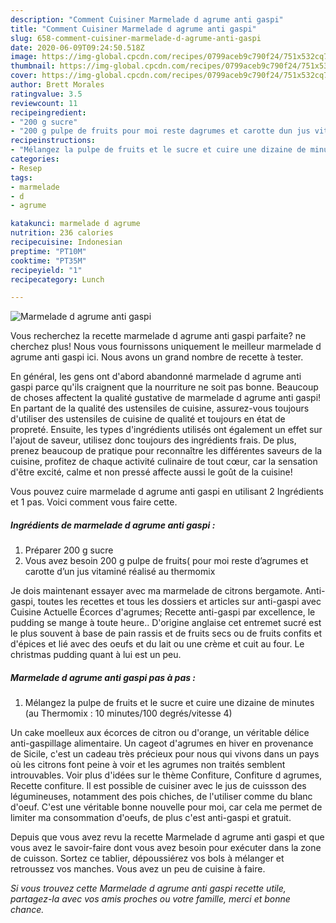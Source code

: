 ```yaml
---
description: "Comment Cuisiner Marmelade d agrume anti gaspi"
title: "Comment Cuisiner Marmelade d agrume anti gaspi"
slug: 658-comment-cuisiner-marmelade-d-agrume-anti-gaspi
date: 2020-06-09T09:24:50.518Z
image: https://img-global.cpcdn.com/recipes/0799aceb9c790f24/751x532cq70/marmelade-d-agrume-anti-gaspi-photo-principale-de-la-recette.jpg
thumbnail: https://img-global.cpcdn.com/recipes/0799aceb9c790f24/751x532cq70/marmelade-d-agrume-anti-gaspi-photo-principale-de-la-recette.jpg
cover: https://img-global.cpcdn.com/recipes/0799aceb9c790f24/751x532cq70/marmelade-d-agrume-anti-gaspi-photo-principale-de-la-recette.jpg
author: Brett Morales
ratingvalue: 3.5
reviewcount: 11
recipeingredient:
- "200 g sucre"
- "200 g pulpe de fruits pour moi reste dagrumes et carotte dun jus vitamin ralis au thermomix"
recipeinstructions:
- "Mélangez la pulpe de fruits et le sucre et cuire une dizaine de minutes (au Thermomix : 10 minutes/100 degrés/vitesse 4)"
categories:
- Resep
tags:
- marmelade
- d
- agrume

katakunci: marmelade d agrume 
nutrition: 236 calories
recipecuisine: Indonesian
preptime: "PT10M"
cooktime: "PT35M"
recipeyield: "1"
recipecategory: Lunch

---
```



![Marmelade d agrume anti gaspi](https://img-global.cpcdn.com/recipes/0799aceb9c790f24/751x532cq70/marmelade-d-agrume-anti-gaspi-photo-principale-de-la-recette.jpg)

Vous recherchez la recette marmelade d agrume anti gaspi parfaite? ne cherchez plus! Nous vous fournissons uniquement le meilleur marmelade d agrume anti gaspi ici. Nous avons un grand nombre de recette à tester.

En général, les gens ont d'abord abandonné marmelade d agrume anti gaspi parce qu'ils craignent que la nourriture ne soit pas bonne. Beaucoup de choses affectent la qualité gustative de marmelade d agrume anti gaspi! En partant de la qualité des ustensiles de cuisine, assurez-vous toujours d'utiliser des ustensiles de cuisine de qualité et toujours en état de propreté. Ensuite, les types d'ingrédients utilisés ont également un effet sur l'ajout de saveur, utilisez donc toujours des ingrédients frais. De plus, prenez beaucoup de pratique pour reconnaître les différentes saveurs de la cuisine, profitez de chaque activité culinaire de tout cœur, car la sensation d'être excité, calme et non pressé affecte aussi le goût de la cuisine!

<!--inarticleads1-->

Vous pouvez cuire marmelade d agrume anti gaspi en utilisant 2 Ingrédients et 1 pas. Voici comment vous faire cette.

##### Ingrédients de marmelade d agrume anti gaspi :

1. Préparer 200 g sucre
1. Vous avez besoin 200 g pulpe de fruits( pour moi reste d’agrumes et carotte d’un jus vitaminé réalisé au thermomix


Je dois maintenant essayer avec ma marmelade de citrons bergamote. Anti-gaspi, toutes les recettes et tous les dossiers et articles sur anti-gaspi avec Cuisine Actuelle Écorces d&#39;agrumes; Recette anti-gaspi par excellence, le pudding se mange à toute heure.. D&#39;origine anglaise cet entremet sucré est le plus souvent à base de pain rassis et de fruits secs ou de fruits confits et d&#39;épices et lié avec des oeufs et du lait ou une crème et cuit au four. Le christmas pudding quant à lui est un peu. 

<!--inarticleads2-->

##### Marmelade d agrume anti gaspi pas à pas :

1. Mélangez la pulpe de fruits et le sucre et cuire une dizaine de minutes (au Thermomix : 10 minutes/100 degrés/vitesse 4)


Un cake moelleux aux écorces de citron ou d&#39;orange, un véritable délice anti-gaspillage alimentaire. Un cageot d&#39;agrumes en hiver en provenance de Sicile, c&#39;est un cadeau très précieux pour nous qui vivons dans un pays où les citrons font peine à voir et les agrumes non traités semblent introuvables. Voir plus d&#39;idées sur le thème Confiture, Confiture d agrumes, Recette confiture. Il est possible de cuisiner avec le jus de cuissson des légumineuses, notamment des pois chiches, de l&#39;utiliser comme du blanc d&#39;oeuf. C&#39;est une véritable bonne nouvelle pour moi, car cela me permet de limiter ma consommation d&#39;oeufs, de plus c&#39;est anti-gaspi et gratuit. 

<!--inarticleads1-->

<p>
Depuis que vous avez revu la recette Marmelade d agrume anti gaspi et que vous avez le savoir-faire dont vous avez besoin pour exécuter dans la zone de cuisson. Sortez ce tablier, dépoussiérez vos bols à mélanger et retroussez vos manches. Vous avez un peu de cuisine à faire.
</p>

<p>
<i>Si vous trouvez cette Marmelade d agrume anti gaspi recette utile, partagez-la avec vos amis proches ou votre famille, merci et bonne chance.</i>
</p>
